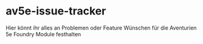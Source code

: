 # av5e-issue-tracker
Hier könnt ihr alles an Problemen oder Feature Wünschen für die Aventurien 5e Foundry Module festhalten
